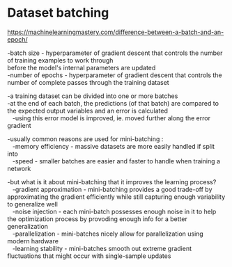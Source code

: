 # Dataset batching  
  
https://machinelearningmastery.com/difference-between-a-batch-and-an-epoch/  
  
  
-batch size - hyperparameter of gradient descent that controls the number of training examples to work through  
before the model's internal parameters are updated  
-number of epochs - hyperparameter of gradient descent that controls the number of complete passes through the training dataset  
  
-a training dataset can be divided into one or more batches  
-at the end of each batch, the predictions (of that batch) are compared to the expected output variables and an error is calculated  
&nbsp;&nbsp;&nbsp;-using this error model is improved, ie. moved further along the error gradient  
  
-usually common reasons are used for mini-batching :  
&nbsp;&nbsp;&nbsp;-memory efficiency - massive datasets are more easily handled if split into  
&nbsp;&nbsp;&nbsp;-speed - smaller batches are easier and faster to handle when training a network  
  
-but what is it about mini-batching that it improves the learning process?  
&nbsp;&nbsp;&nbsp;-gradient approximation - mini-batching provides a good trade-off by approximating the gradient efficiently while still capturing enough variability to generalize well  
&nbsp;&nbsp;&nbsp;-noise injection - each mini-batch possesses enough noise in it to help the optimization process by provoding enough info for a better generalization  
&nbsp;&nbsp;&nbsp;-parallelization - mini-batches nicely allow for parallelization using modern hardware  
&nbsp;&nbsp;&nbsp;-learning stability - mini-batches smooth out extreme gradient fluctuations that might occur with single-sample updates
